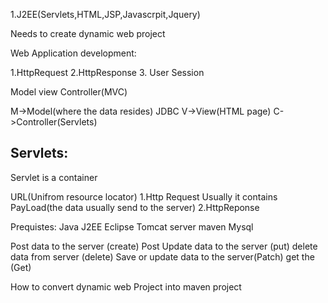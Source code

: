 1.J2EE(Servlets,HTML,JSP,Javascrpit,Jquery)

Needs to create dynamic web project

Web Application development:

1.HttpRequest
2.HttpResponse
3. User Session

Model view Controller(MVC)

M->Model(where the data resides) JDBC
V->View(HTML page)
C->Controller(Servlets)

Servlets:
---------
Servlet is a container

URL(Unifrom resource locator)
1.Http Request
Usually it contains PayLoad(the data usually send to the server)
2.HttpReponse

Prequistes:
Java
J2EE Eclipse
Tomcat server
maven
Mysql

Post data to the server (create) Post
Update data to the server (put)
delete data from server (delete)
Save or update data to the server(Patch)
get the (Get)



How to convert dynamic web Project into maven project

